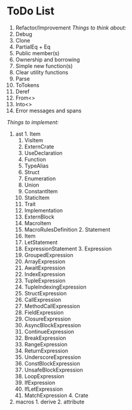 # ToDo List
 1. Refactor/Improvement
  *Things to think about:*
   1. Debug
   2. Clone
   3. PartialEq + Eq
   4. Public member(s)
   5. Ownership and borrowing
   6. Simple new function(s)
   7. Clear utility functions
   8. Parse
   9. ToTokens
   10. Deref
   11. From<>
   12. Into<>
   13. Error messages and spans

  *Things to implement:*
   1. ast
     1. Item
       1. VisItem
         1. ExternCrate
         2. UseDeclaration
         3. Function
         4. TypeAlias
         5. Struct
         6. Enumeration
         7. Union
         8. ConstantItem
         9. StaticItem
         10. Trait
         11. Implementation
         12. ExternBlock
       2. MacroItem
         1. MacroRulesDefinition
     2. Statement
       1. Item
       2. LetStatement
       3. ExpressionStatement
     3. Expression
       1. GroupedExpression
       2. ArrayExpression
       3. AwaitExpression
       4. IndexExpression
       5. TupleExpression
       6. TupleIndexingExpression
       7. StructExpression
       8. CallExpression
       9. MethodCallExpression
       10. FieldExpression
       11. ClosureExpression
       12. AsyncBlockExpression
       13. ContinueExpression
       14. BreakExpression
       15. RangeExpression
       16. ReturnExpression
       17. UnderscoreExpression
       18. ConstBlockExpression
       19. UnsafeBlockExpression
       20. LoopExpression
       21. IfExpression
       22. IfLetExpression
       23. MatchExpression
     4. Crate
   2. macros
     1. derive
     2. attribute